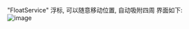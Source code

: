"FloatService"
浮标, 可以随意移动位置, 自动吸附四周
界面如下:<br/>
![image](https://github.com/zoe1623/CountDown/blob/master/img/zz.gif)